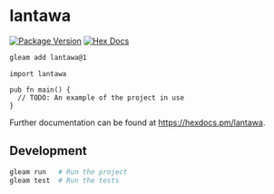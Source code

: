 # lantawa

[![Package Version](https://img.shields.io/hexpm/v/lantawa)](https://hex.pm/packages/lantawa)
[![Hex Docs](https://img.shields.io/badge/hex-docs-ffaff3)](https://hexdocs.pm/lantawa/)

```sh
gleam add lantawa@1
```
```gleam
import lantawa

pub fn main() {
  // TODO: An example of the project in use
}
```

Further documentation can be found at <https://hexdocs.pm/lantawa>.

## Development

```sh
gleam run   # Run the project
gleam test  # Run the tests
```
